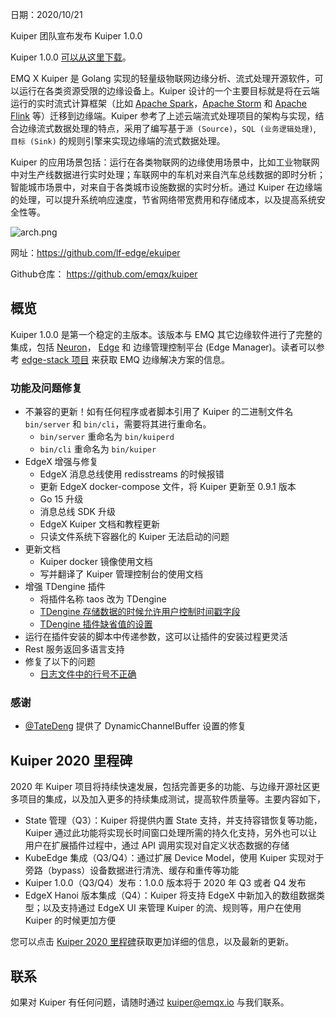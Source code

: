 日期：2020/10/21

Kuiper 团队宣布发布 Kuiper 1.0.0

Kuiper 1.0.0 [可以从这里下载](https://github.com/emqx/kuiper/releases/tag/1.0.0)。

EMQ X Kuiper 是 Golang 实现的轻量级物联网边缘分析、流式处理开源软件，可以运行在各类资源受限的边缘设备上。Kuiper 设计的一个主要目标就是将在云端运行的实时流式计算框架（比如 [Apache Spark](https://spark.apache.org/)，[Apache Storm](https://storm.apache.org/) 和 [Apache Flink](https://flink.apache.org/) 等）迁移到边缘端。Kuiper 参考了上述云端流式处理项目的架构与实现，结合边缘流式数据处理的特点，采用了编写基于`源 (Source)`，`SQL (业务逻辑处理)`, `目标 (Sink)` 的规则引擎来实现边缘端的流式数据处理。

Kuiper 的应用场景包括：运行在各类物联网的边缘使用场景中，比如工业物联网中对生产线数据进行实时处理；车联网中的车机对来自汽车总线数据的即时分析；智能城市场景中，对来自于各类城市设施数据的实时分析。通过 Kuiper 在边缘端的处理，可以提升系统响应速度，节省网络带宽费用和存储成本，以及提高系统安全性等。

![arch.png](https://static.emqx.net/images/ef5274c57972e38fcb585127413eae03.png)

网址：https://github.com/lf-edge/ekuiper

Github仓库： https://github.com/emqx/kuiper

## 概览

Kuiper 1.0.0 是第一个稳定的主版本。该版本与 EMQ 其它边缘软件进行了完整的集成，包括 [Neuron](https://www.emqx.com/zh/products/neuron)， [Edge](https://www.emqx.com/zh/products/emqx) 和 边缘管理控制平台 (Edge Manager)。读者可以参考  [edge-stack 项目](https://github.com/emqx/edge-stack) 来获取 EMQ 边缘解决方案的信息。

### 功能及问题修复

- 不兼容的更新！如有任何程序或者脚本引用了 Kuiper 的二进制文件名 `bin/server` 和 `bin/cli`，需要将其进行重命名。
  - `bin/server` 重命名为 `bin/kuiperd`
  - `bin/cli` 重命名为 `bin/kuiper`
- EdgeX 增强与修复
  - EdgeX 消息总线使用 redisstreams 的时候报错
  - 更新 EdgeX docker-compose 文件，将 Kuiper 更新至 0.9.1 版本
  - Go 15 升级
  - 消息总线 SDK 升级
  - EdgeX Kuiper 文档和教程更新
  - 只读文件系统下容器化的 Kuiper 无法启动的问题
- 更新文档
  - Kuiper docker 镜像使用文档
  - 写并翻译了 Kuiper 管理控制台的使用文档
- 增强 TDengine 插件
  - 将插件名称 taos 改为 TDengine
  - [TDengine 存储数据的时候允许用户控制时间戳字段](https://github.com/emqx/kuiper/issues/520)
  - [TDengine  插件缺省值的设置](https://github.com/emqx/kuiper/issues/527) 
- 运行在插件安装的脚本中传递参数，这可以让插件的安装过程更灵活
- Rest 服务返回多语言支持
- 修复了以下的问题
  - [日志文件中的行号不正确](https://github.com/emqx/kuiper/issues/518)

### 感谢

- [@TateDeng](https://github.com/TateDeng) 提供了 DynamicChannelBuffer 设置的修复

## Kuiper 2020 里程碑

2020 年 Kuiper 项目将持续快速发展，包括完善更多的功能、与边缘开源社区更多项目的集成，以及加入更多的持续集成测试，提高软件质量等。主要内容如下，

- State 管理（Q3）：Kuiper 将提供内置 State 支持，并支持容错恢复等功能，Kuiper 通过此功能将实现长时间窗口处理所需的持久化支持，另外也可以让用户在扩展插件过程中，通过 API 调用实现对自定义状态数据的存储
- KubeEdge 集成（Q3/Q4）：通过扩展 Device Model，使用 Kuiper 实现对于旁路（bypass）设备数据进行清洗、缓存和重传等功能
- Kuiper 1.0.0（Q3/Q4）发布：1.0.0 版本将于 2020 年 Q3 或者 Q4 发布
- EdgeX Hanoi 版本集成（Q4）：Kuiper 将支持 EdgeX 中新加入的数组数据类型；以及支持通过 EdgeX UI 来管理 Kuiper 的流、规则等，用户在使用 Kuiper 的时候更加方便 

您可以点击 [Kuiper 2020 里程碑](https://github.com/emqx/kuiper/projects/1)获取更加详细的信息，以及最新的更新。

## 联系

如果对 Kuiper 有任何问题，请随时通过 kuiper@emqx.io 与我们联系。
